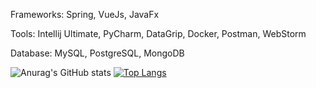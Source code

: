 Frameworks:
  Spring, VueJs, JavaFx

Tools:
  Intellij Ultimate, PyCharm, DataGrip, Docker, Postman, WebStorm
  
Database:
  MySQL, PostgreSQL, MongoDB
  

![Anurag's GitHub stats](https://github-readme-stats.vercel.app/api?username=BlankSpot08&show_icons=true&theme=gotham)
             [![Top Langs](https://github-readme-stats.vercel.app/api/top-langs/?username=BlankSpot08&layout=compact&theme=gotham)](https://github.com/anuraghazra/github-readme-stats)
